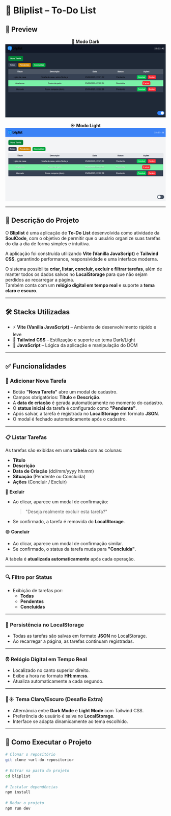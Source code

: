 # 📌 Bliplist – To-Do List

## 📸 Preview

<p align="center">
  <b>🌙 Modo Dark</b><br>
  <img src="image/bliplistdark.png" alt="Preview Dark Mode" width="800">
</p>

<p align="center">
  <b>☀️ Modo Light</b><br>
  <img src="image/bliplistlight.png" alt="Preview Light Mode" width="800">
</p>

---

## 📖 Descrição do Projeto

O **Bliplist** é uma aplicação de **To-Do List** desenvolvida como atividade da **SoulCode**, com o objetivo de permitir que o usuário organize suas tarefas do dia a dia de forma simples e intuitiva.

A aplicação foi construída utilizando **Vite (Vanilla JavaScript)** e **Tailwind CSS**, garantindo performance, responsividade e uma interface moderna.

O sistema possibilita **criar, listar, concluir, excluir e filtrar tarefas**, além de manter todos os dados salvos no **LocalStorage** para que não sejam perdidos ao recarregar a página.  
Também conta com um **relógio digital em tempo real** e suporte a **tema claro e escuro**.

---

## 🛠️ Stacks Utilizadas

- ⚡ **Vite (Vanilla JavaScript)** – Ambiente de desenvolvimento rápido e leve
- 🎨 **Tailwind CSS** – Estilização e suporte ao tema Dark/Light
- 📜 **JavaScript** – Lógica da aplicação e manipulação do DOM

---

## ✅ Funcionalidades

### 📌 Adicionar Nova Tarefa

- Botão **"Nova Tarefa"** abre um modal de cadastro.
- Campos obrigatórios: **Título** e **Descrição**.
- A **data de criação** é gerada automaticamente no momento do cadastro.
- O **status inicial** da tarefa é configurado como **"Pendente"**.
- Após salvar, a tarefa é registrada no **LocalStorage** em formato **JSON**.
- O modal é fechado automaticamente após o cadastro.

---

### 📋 Listar Tarefas

As tarefas são exibidas em uma **tabela** com as colunas:

- **Título**
- **Descrição**
- **Data de Criação** (dd/mm/yyyy hh:mm)
- **Situação** (Pendente ou Concluída)
- **Ações** (Concluir / Excluir)

🔴 **Excluir**

- Ao clicar, aparece um modal de confirmação:
  > "Deseja realmente excluir esta tarefa?"
- Se confirmado, a tarefa é removida do **LocalStorage**.

🟢 **Concluir**

- Ao clicar, aparece um modal de confirmação similar.
- Se confirmado, o status da tarefa muda para **"Concluída"**.

A tabela é **atualizada automaticamente** após cada operação.

---

### 🔍 Filtro por Status

- Exibição de tarefas por:
  - **Todas**
  - **Pendentes**
  - **Concluídas**

---

### 💾 Persistência no LocalStorage

- Todas as tarefas são salvas em formato **JSON** no LocalStorage.
- Ao recarregar a página, as tarefas continuam registradas.

---

### ⏰ Relógio Digital em Tempo Real

- Localizado no canto superior direito.
- Exibe a hora no formato **HH:mm:ss**.
- Atualiza automaticamente a cada segundo.

---

### 🌙☀️ Tema Claro/Escuro (Desafio Extra)

- Alternância entre **Dark Mode** e **Light Mode** com Tailwind CSS.
- Preferência do usuário é salva no **LocalStorage**.
- Interface se adapta dinamicamente ao tema escolhido.

---

## 🚀 Como Executar o Projeto

```bash
# Clonar o repositório
git clone <url-do-repositorio>

# Entrar na pasta do projeto
cd bliplist

# Instalar dependências
npm install

# Rodar o projeto
npm run dev
```
